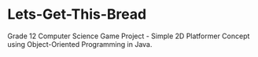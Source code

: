 # Lets-Get-This-Bread
Grade 12 Computer Science Game Project - Simple 2D Platformer Concept using Object-Oriented Programming in Java.
